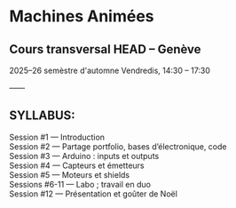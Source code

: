 # Machines Animées

## Cours transversal HEAD – Genève

2025–26 semèstre d'automne
Vendredis, 14:30 – 17:30

——

## SYLLABUS:

Session #1 — Introduction  
Session #2 — Partage portfolio, bases d’électronique, code  
Session #3 — Arduino : inputs et outputs  
Session #4 — Capteurs et émetteurs  
Session #5 — Moteurs et shields  
Sessions #6-11 — Labo ; travail en duo  
Session #12 — Présentation et goûter de Noël  

